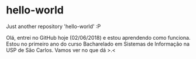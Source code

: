 # hello-world
Just another repository 'hello-world' :P

Olá, entrei no GitHub hoje (02/06/2018) e estou aprendendo como funciona. Estou no primeiro ano do curso Bacharelado em Sistemas de Informação na USP de São Carlos. Vamos ver no que dá >.<
